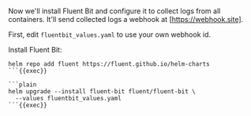 
<br>

Now we'll install Fluent Bit and configure
it to collect logs from all containers.
It'll send collected logs a webhook at [https://webhook.site].

First, edit `fluentbit_values.yaml` to use your own webhook id.

Install Fluent Bit:

```plain
helm repo add fluent https://fluent.github.io/helm-charts
```{{exec}}

```plain
helm upgrade --install fluent-bit fluent/fluent-bit \
  --values fluentbit_values.yaml
```{{exec}}

